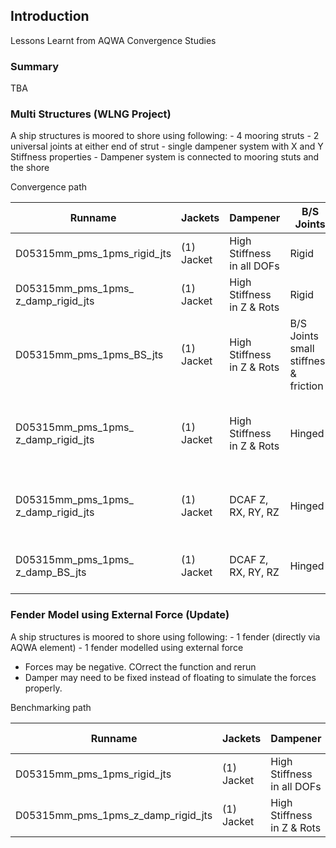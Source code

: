 ## Introduction

Lessons Learnt from AQWA Convergence Studies

### Summary

TBA

### Multi Structures (WLNG Project)

A ship structures is moored to shore using following:
    - 4 mooring struts
    - 2 universal joints at either end of strut
    - single dampener system with X and Y Stiffness properties
    - Dampener system is connected to mooring stuts and the shore

Convergence path

| Runname | Jackets | Dampener | B/S Joints | Struts | Description | Convergence Status | Notes |
| --- | --- | --- | --- | --- | --- | --- | --- |
| D05315mm_pms_1pms_rigid_jts | (1) Jacket | High Stiffness <br> in all DOFs | Rigid | 5 Te Mass | Rigid Joints & Rigid Dampener | Converged | - |
| D05315mm_pms_1pms_<br>z_damp_rigid_jts | (1) Jacket | High Stiffness <br> in Z & Rots | Rigid | 5 Te Mass| Rigid Joints | Converged | - |
| D05315mm_pms_1pms_BS_jts | (1) Jacket | High Stiffness <br> in Z & Rots | B/S Joints <br> small stiffness & friction | 5 Te Mass | representative | UnConverged | - |
| D05315mm_pms_1pms_<br>z_damp_rigid_jts | (1) Jacket | High Stiffness <br> in Z & Rots | Hinged | 5 Te Mass| Hinged Joints | unConverged | SOLUTION DIVERGED ON STRUCTURE 4 in Z-Heave at time=0.20 step #2 |
| D05315mm_pms_1pms_<br>z_damp_rigid_jts | (1) Jacket | DCAF Z, RX, RY, RZ | Hinged | 5 Te Mass| Hinged Joints | Stability - Converged. <br> Time Domain - Needs Fender/Mooring |   |
| D05315mm_pms_1pms_<br>z_damp_BS_jts | (1) Jacket | DCAF Z, RX, RY, RZ | Hinged | 5 Te Mass| B/S Joints | Stability - Converged. <br> Time Domain-unconverged |  Time Domain - Needs Fender/Mooring  |

### Fender Model using External Force (Update)

A ship structures is moored to shore using following:
    - 1 fender (directly via AQWA element)
    - 1 fender modelled using external force

- Forces may be negative. COrrect the function and rerun
- Damper may need to be fixed instead of floating to simulate the forces properly.

Benchmarking path

| Runname | Jackets | Dampener | B/S Joints | Struts | Description | Convergence Status | Notes |
| --- | --- | --- | --- | --- | --- | --- | --- |
| D05315mm_pms_1pms_rigid_jts | (1) Jacket | High Stiffness <br> in all DOFs | Rigid | 5 Te Mass | Rigid Joints & Rigid Dampener | Converged | - |
| D05315mm_pms_1pms_z_damp_rigid_jts | (1) Jacket | High Stiffness <br> in Z & Rots | Rigid | 5 Te Mass| Rigid Joints | Converged | - |
